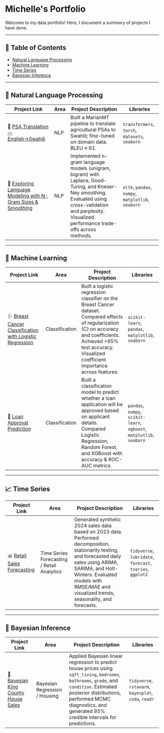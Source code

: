 # Michelle's Portfolio
Welcome to my data portfolio! Here, I document a summary of projects I have done.

---
  
## 📑 Table of Contents
- [Natural Language Processing](#-natural-language-processing)
- [Machine Learning](#-machine-learning)
- [Time Series](#-time-series)
- [Bayesian Inference](#-bayesian-inference)

  
---

## 🧠 Natural Language Processing
| Project Link | Area | Project Description | Libraries |
|--------------|------|----------------------|-----------|
| 🌾 [PSA Translation — English→Swahili](https://github.com/michellekituku/PSA-Translation) | NLP | Built a MarianMT pipeline to translate agricultural PSAs to Swahili; fine-tuned on domain data. BLEU ≈ 61. | `transformers`, `torch`, `datasets`, `seaborn` |
|🔡 [Exploring Language Modeling with N-Gram Sizes & Smoothing](https://github.com/michellekituku/NGram-Language-Modeling) | NLP | Implemented n-gram language models (unigram, bigram) with Laplace, Good-Turing, and Kneser-Ney smoothing. Evaluated using cross-validation and perplexity. Visualized performance trade-offs across methods. | `nltk`, `pandas`, `numpy`, `matplotlib`, `seaborn` |

---

## 🤖 Machine Learning
| Project Link | Area | Project Description | Libraries |
|--------------|------|----------------------|-----------|
| 🩺 [Breast Cancer Classification with Logistic Regression](https://github.com/michellekituku/Breast-Cancer-LogReg) | Classification | Built a logistic regression classifier on the Breast Cancer dataset. Compared effects of regularization (C) on accuracy and coefficients. Achieved >95% test accuracy. Visualized coefficient importance across features. | `scikit-learn`, `pandas`, `matplotlib`, `seaborn` |
| 🏦 [Loan Approval Prediction](https://github.com/michellekituku/Loan-Approval-Prediction) | Classification | Built a classification model to predict whether a loan application will be approved based on applicant details. Compared Logistic Regression, Random Forest, and XGBoost with accuracy & ROC-AUC metrics. | `pandas`, `numpy`, `scikit-learn`, `xgboost`, `matplotlib`, `seaborn` |

---

## 📈 Time Series
| Project Link | Area | Project Description | Libraries |
|--------------|------|----------------------|-----------|
| 📊 [Retail Sales Forecasting](https://github.com/michellekituku/Retail-Sales-Forecasting) | Time Series Forecasting / Retail Analytics | Generated synthetic 2024 sales data based on 2023 data. Performed decomposition, stationarity testing, and forecasted daily sales using ARIMA, SARIMA, and Holt-Winters. Evaluated models with RMSE/MAE and visualized trends, seasonality, and forecasts. | `tidyverse`, `lubridate`, `forecast`, `tseries`, `ggplot2` |

---

## 🤖 Bayesian Inference

| Project Link | Area | Project Description | Libraries |
|--------------|------|-------------------|-----------|
| 🌆 [Bayesian King County House Sales](https://github.com/michellekituku/Bayesian-Inference) | Bayesian Regression / Housing | Applied Bayesian linear regression to predict house prices using `sqft_living`, `bedrooms`, `bathrooms`, `grade`, and `condition`. Estimated posterior distributions, performed MCMC diagnostics, and generated 95% credible intervals for predictions. | `tidyverse`, `rstanarm`, `bayesplot`, `coda`, `readr` |
